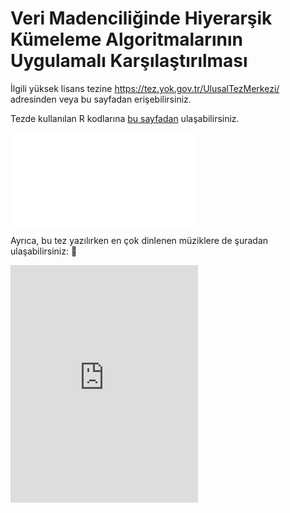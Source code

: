 # Veri Madenciliğinde Hiyerarşik Kümeleme Algoritmalarının Uygulamalı Karşılaştırılması

İlgili yüksek lisans tezine https://tez.yok.gov.tr/UlusalTezMerkezi/ adresinden veya bu sayfadan erişebilirsiniz.

Tezde kullanılan R kodlarına [bu sayfadan](/clucduh-ve-rock-algoritmalarinin-kodlari/) ulaşabilirsiniz.


<object data="/Veri Madenciliğinde Hiyerarşik Kümeleme Algoritmalarının Uygulamalı Karşılaştırılması.pdf" type="application/pdf" width="780px" height="780px">
    <embed src=/Veri Madenciliğinde Hiyerarşik Kümeleme Algoritmalarının Uygulamalı Karşılaştırılması.pdf" type="application/pdf">
    </embed>
</object>


 
Ayrıca, bu tez yazılırken en çok dinlenen müziklere de şuradan ulaşabilirsiniz: 🙂
<iframe src="https://open.spotify.com/embed/playlist/37i9dQZF1DWZwtERXCS82H" width="300" height="380" frameborder="0" allowtransparency="true" allow="encrypted-media"></iframe>

